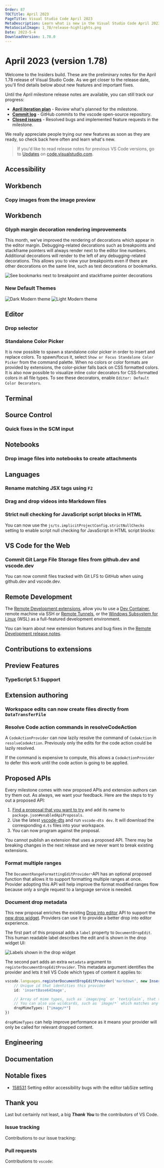 ```yaml
---
Order: 87
TOCTitle: April 2023
PageTitle: Visual Studio Code April 2023
MetaDescription: Learn what is new in the Visual Studio Code April 2023 Release (1.78)
MetaSocialImage: 1_78/release-highlights.png
Date: 2023-5-4
DownloadVersion: 1.78.0
---
```

# April 2023 (version 1.78)

Welcome to the Insiders build. These are the preliminary notes for the April 1.78 release of Visual Studio Code. As we get closer to the release date, you'll find details below about new features and important fixes.

Until the April milestone release notes are available, you can still track our progress:

* **[April iteration plan](https://github.com/microsoft/vscode/issues/178951)** - Review what's planned for the milestone.
* **[Commit log](https://github.com/Microsoft/vscode/commits/main)** - GitHub commits to the vscode open-source repository.
* **[Closed issues](https://github.com/Microsoft/vscode/issues?q=is%3Aissue+milestone%3A%22April+2023%22+is%3Aclosed)** - Resolved bugs and implemented feature requests in the milestone.

We really appreciate people trying our new features as soon as they are ready, so check back here often and learn what's new.

>If you'd like to read release notes for previous VS Code versions, go to [Updates](https://code.visualstudio.com/updates) on [code.visualstudio.com](https://code.visualstudio.com).

## Accessibility

## Workbench

### Copy images from the image preview
<!-- TODO mjbvz -->

## Workbench

<!-- Write release notes with me! -->

### Glyph margin decoration rendering improvements

This month, we've improved the rendering of decorations which appear in the editor margin. Debugging-related decorations such as breakpoints and stackframe pointers will always render next to the editor line numbers. Additional decorations will render to the left of any debugging-related decorations. This allows you to view your breakpoints even if there are other decorations on the same line, such as test decorations or bookmarks.

![See bookmarks next to breakpoint and stackframe pointer decorations](./images/1_78/glyph-decorations.png)

### New Default Themes
<!-- TODO daviddossett -->
![Dark Modern theme](images/1_78/dark-modern.png)
![Light Modern theme](images/1_78/light-modern.png)
## Editor

### Drop selector

<!-- TODO mjbvz -->

### Standalone Color Picker

It is now possible to spawn a standalone color picker in order to insert and replace colors. To spawn/focus it, select `Show or Focus Standalone Color Picker` from the command palette. When no colors or color formats are provided by extensions, the color-picker falls back on CSS formatted colors. It is also now possible to visualize inline color decorators for CSS-formatted colors in all file types. To see these decorators, enable `Editor: Default Color Decorators`.

## Terminal

## Source Control

### Quick fixes in the SCM input

<!-- TODO mjbvz -->

## Notebooks

### Drop image files into notebooks to create attachments

<!-- TODO mjbvz -->

## Languages

### Rename matching JSX tags using `F2`

<!-- TODO mjbvz -->

### Drag and drop videos into Markdown files

<!-- TODO mjbvz -->

### Strict null checking for JavaScript script blocks in HTML

You can now use the `js/ts.implicitProjectConfig.strictNullChecks` setting to enable script null checking for JavaScript in HTML script blocks:

<!-- TODO mjbvz image -->

## VS Code for the Web

### Commit Git Large File Storage files from github.dev and vscode.dev

You can now commit files tracked with Git LFS to GitHub when using github.dev and vscode.dev.


## Remote Development

The [Remote Development extensions](https://marketplace.visualstudio.com/items?itemName=ms-vscode-remote.vscode-remote-extensionpack), allow you to use a [Dev Container](https://code.visualstudio.com/docs/devcontainers/containers), remote machine via SSH or [Remote Tunnels](https://code.visualstudio.com/docs/remote/tunnels), or the [Windows Subsystem for Linux](https://learn.microsoft.com/windows/wsl) (WSL) as a full-featured development environment.

You can learn about new extension features and bug fixes in the [Remote Development release notes](https://github.com/microsoft/vscode-docs/blob/main/remote-release-notes/v1_77.md).

## Contributions to extensions

## Preview Features

### TypeScript 5.1 Support

<!-- TODO mjbvz

- Move to file
- Linked editing
- Custom switch case indentation
-->

## Extension authoring

### Workspace edits can now create files directly from `DataTransferFile`

<!-- TODO: mjbvz -->

### Resolve Code action commands in resolveCodeAction

A `CodeActionProvider` can now lazily resolve the command of `CodeAction` in `resolveCodeAction`. Previously only the edits for the code action could be lazily resolved.

If the command is expensive to compute, this allows a `CodeActionProvider` to defer this work until the code action is going to be applied.

## Proposed APIs

Every milestone comes with new proposed APIs and extension authors can try them out. As always, we want your feedback. Here are the steps to try out a proposed API:

1. [Find a proposal that you want to try](https://github.com/microsoft/vscode/tree/main/src/vscode-dts) and add its name to `package.json#enabledApiProposals`.
1. Use the latest [vscode-dts](https://www.npmjs.com/package/vscode-dts) and run `vscode-dts dev`. It will download the corresponding `d.ts` files into your workspace.
1. You can now program against the proposal.

You cannot publish an extension that uses a proposed API. There may be breaking changes in the next release and we never want to break existing extensions.

### Format multiple ranges

The `DocumentRangeFormattingEditProvider`-API has an optional proposed function that allows it to support formatting multiple ranges at once. Provider adopting this API will help improve the format modified ranges flow because only a single request to a language service is needed.

### Document drop metadata

This new proposal enriches the existing [Drop into editor](https://github.com/microsoft/vscode-extension-samples/tree/main/drop-on-document) API to support the [new drop widget](#drop-selector). Providers can use it to provide a better drop into editor experience.

The first part of this proposal adds a `label` property to `DocumentDropEdit`. This human readable label describes the edit and is shown in the drop widget UI:

![Labels shown in the drop widget](images/1_78/notebook-drop.png)

The second part adds an extra `metadata` argument to `registerDocumentDropEditProvider`. This metadata argument identifies the provider and lets it tell VS Code which types of content it applies to:

```ts
vscode.languages.registerDocumentDropEditProvider('markdown', new InsertBase64ImageProvider(), {
    // Unique id that identities this provider
    id: 'insertBase64Image',

    // Array of mime types, such as `image/png` or `text/plain`, that this provider supports.
    // You can also use wildcards, such as `image/*` which matches any image content that is dropped.
    dropMimeTypes: ["image/*"]
})
```

`dropMimeTypes` can help improve performance as it means your provider will only be called for relevant dropped content.

## Engineering

## Documentation

## Notable fixes

* [158531](https://github.com/microsoft/vscode/issues/158531) Setting editor accessibility bugs with the editor tabSize setting

## Thank you

Last but certainly not least, a big _**Thank You**_ to the contributors of VS Code.

### Issue tracking

Contributions to our issue tracking:

### Pull requests

Contributions to `vscode`:

<a id="scroll-to-top" role="button" title="Scroll to top" aria-label="scroll to top" href="#"><span class="icon"></span></a>
<link rel="stylesheet" type="text/css" href="css/inproduct_releasenotes.css"/>
